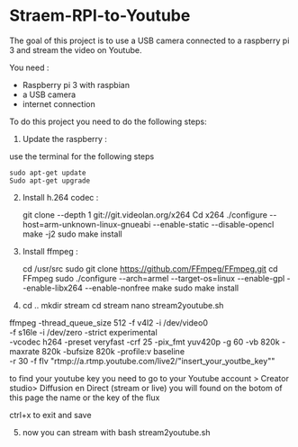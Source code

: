 # Straem-RPI-to-Youtube

The goal of this project is to use a USB camera connected to a raspberry pi 3 and stream the video on Youtube.

You need : 

- Raspberry pi 3 with raspbian
- a USB camera
- internet connection

To do this project you need to do the following steps: 

1. Update the raspberry : 

use the terminal for the following steps

	sudo apt-get update
	Sudo apt-get upgrade

2. Install h.264 codec :

	git clone --depth 1 git://git.videolan.org/x264
	Cd x264
	./configure --host=arm-unknown-linux-gnueabi --enable-static --disable-opencl
	make -j2
	sudo make install

3. Install ffmpeg : 

	cd /usr/src
	sudo git clone https://github.com/FFmpeg/FFmpeg.git
	cd FFmpeg
	sudo ./configure --arch=armel --target-os=linux --enable-gpl --enable-libx264 --enable-nonfree
	make
	sudo make install

4. cd ..
   mkdir stream
   cd stream
   nano stream2youtube.sh
   
ffmpeg -thread_queue_size 512 -f v4l2 -i /dev/video0 \
   -f s16le -i /dev/zero -strict experimental \
   -vcodec h264 -preset veryfast -crf 25 -pix_fmt yuv420p -g 60 -vb 820k -maxrate 820k -bufsize 820k -profile:v baseline \
  -r 30 -f flv "rtmp://a.rtmp.youtube.com/live2/"insert_your_youtbe_key""

to find your youtube key you need to go to your Youtube account > Creator studio> Diffusion en Direct (stream or live) you will found on the botom of this page the name or the key of the flux

ctrl+x to exit and save

5. now you can stream with bash stream2youtube.sh